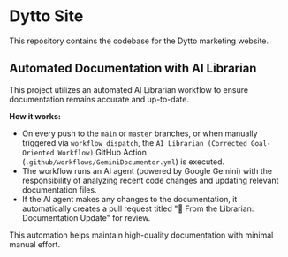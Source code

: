 # Dytto Site

This repository contains the codebase for the Dytto marketing website.

## Automated Documentation with AI Librarian

This project utilizes an automated AI Librarian workflow to ensure documentation remains accurate and up-to-date.

**How it works:**
- On every push to the `main` or `master` branches, or when manually triggered via `workflow_dispatch`, the `AI Librarian (Corrected Goal-Oriented Workflow)` GitHub Action (`.github/workflows/GeminiDocumentor.yml`) is executed.
- The workflow runs an AI agent (powered by Google Gemini) with the responsibility of analyzing recent code changes and updating relevant documentation files.
- If the AI agent makes any changes to the documentation, it automatically creates a pull request titled "📖 From the Librarian: Documentation Update" for review.

This automation helps maintain high-quality documentation with minimal manual effort.